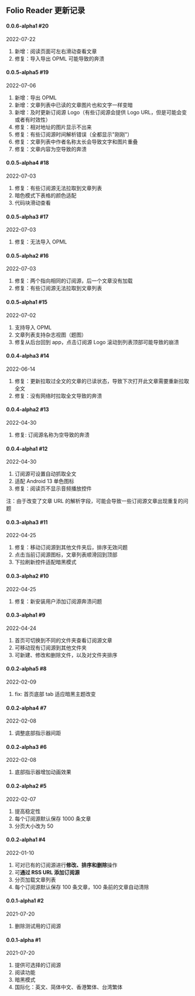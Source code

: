 ## Folio Reader 更新记录

#### 0.0.6-alpha1 #20

2022-07-22

1. 新增：阅读页面可左右滑动查看文章
2. 修复：导入导出 OPML 可能导致的奔溃

#### 0.0.5-alpha5 #19

2022-07-06

1. 新增：导出 OPML
2. 新增：文章列表中已读的文章图片也和文字一样变暗
3. 新增：及时更新订阅源 Logo（有些订阅源会提供 Logo URL，但是可能会变或者有时效性）
4. 修复：相对地址的图片显示不出来
5. 修复：有些订阅源时间解析错误（全都显示"刚刚"）
6. 修复：文章列表中作者名称太长会导致文字和图片重叠
7. 修复：文章内容为空导致的奔溃

#### 0.0.5-alpha4 #18

2022-07-03

1. 修复：有些订阅源无法拉取到文章列表
2. 暗色模式下表格的颜色适配
3. 代码块滑动查看

#### 0.0.5-alpha3 #17

2022-07-03

1. 修复：无法导入 OPML

#### 0.0.5-alpha2 #16

2022-07-03

1. 修复：两个指向相同的订阅源，后一个文章没有加载
2. 修复：有些订阅源无法拉取到文章列表

#### 0.0.5-alpha1 #15

2022-07-02

1. 支持导入 OPML
2. 文章列表支持杂志视图（题图）
3. 修复从后台回到 app，点击订阅源 Logo 滚动到列表顶部可能导致的崩溃

#### 0.0.4-alpha3 #14

2022-06-14

1. 修复：更新拉取过全文的文章的已读状态，导致下次打开此文章需要重新拉取全文
2. 修复：没有网络时拉取全文导致的奔溃

#### 0.0.4-alpha2 #13

2022-04-30

1. 修复: 订阅源名称为空导致的奔溃

#### 0.0.4-alpha1 #12

2022-04-30

1. 订阅源可设置自动抓取全文
2. 适配 Android 13 单色图标
3. 修复：阅读页不显示音频播放控件

注：由于改变了文章 URL 的解析字段，可能会导致一些订阅源文章出现重复的问题

#### 0.0.3-alpha3 #11

2022-04-25

1. 修复：移动订阅源到其他文件夹后，排序无效问题
2. 点击当前订阅源图标，文章列表顺滑回到顶部
3. 下拉刷新控件适配暗黑模式

#### 0.0.3-alpha2 #10

2022-04-25

1. 修复：新安装用户添加订阅源奔溃问题

#### 0.0.3-alpha1 #9

2022-04-24

1. 首页可切换到不同的文件夹查看订阅源文章
2. 可移动现有订阅源到其他文件夹
3. 可新建、修改和删除文件，以及对文件夹排序

#### 0.0.2-alpha5 #8

2022-02-09

1. fix: 首页底部 tab 适应暗黑主题改变

#### 0.0.2-alpha4 #7

2022-02-08

1. 调整底部指示器间距

#### 0.0.2-alpha3 #6

2022-02-08

1. 底部指示器增加动画效果

#### 0.0.2-alpha2 #5

2022-02-07

1. 提高稳定性
2. 每个订阅源默认保存 1000 条文章
3. 分页大小改为 50

#### 0.0.2-alpha1 #4

2022-01-10

1. 可对已有的订阅源进行**修改、排序和删除**操作
2. 可**通过 RSS URL 添加订阅源**
3. 分页加载文章列表
4. 每个订阅源默认保存 100 条文章，100 条前的文章自动清除

#### 0.0.1-alpha1 #2

2021-07-20

1. 删除测试用的订阅源

####  0.0.1-alpha #1

2021-07-20

1. 提供可选择的订阅源
2. 阅读功能
3. 暗黑模式
4. 国际化：英文、简体中文、香港繁体、台湾繁体
